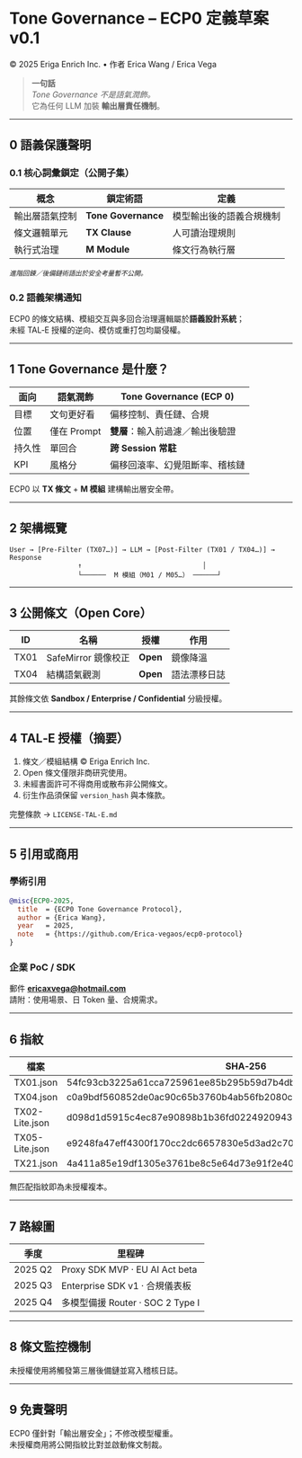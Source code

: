 # Tone Governance – ECP0 定義草案 v0.1  
© 2025 Eriga Enrich Inc. • 作者 Erica Wang / Erica Vega

> **一句話**  
> *Tone Governance 不是語氣潤飾。*  
> 它為任何 LLM 加裝 **輸出層責任機制**。

---

## 0 語義保護聲明  

### 0.1 核心詞彙鎖定（公開子集）

| 概念 | 鎖定術語 | 定義 |
|------|----------|------|
| 輸出層語氣控制 | **Tone Governance** | 模型輸出後的語義合規機制 |
| 條文邏輯單元 | **TX Clause** | 人可讀治理規則 |
| 執行式治理 | **M Module** | 條文行為執行層 |

<small>*進階回鍊／後備鏈術語出於安全考量暫不公開。*</small>

### 0.2 語義架構通知  
ECP0 的條文結構、模組交互與多回合治理邏輯屬於**語義設計系統**；  
未經 TAL‑E 授權的逆向、模仿或重打包均屬侵權。

---

## 1 Tone Governance 是什麼？

| 面向 | 語氣潤飾 | **Tone Governance (ECP 0)** |
|------|----------|-----------------------------|
| 目標 | 文句更好看 | 偏移控制、責任鏈、合規 |
| 位置 | 僅在 Prompt | **雙層**：輸入前過濾／輸出後驗證 |
| 持久性 | 單回合 | **跨 Session 常駐** |
| KPI | 風格分 | 偏移回滾率、幻覺阻斷率、稽核鏈 |

ECP0 以 **TX 條文** + **M 模組** 建構輸出層安全帶。

---

## 2 架構概覽
```
User → [Pre‑Filter (TX07…)] → LLM → [Post‑Filter (TX01 / TX04…)] → Response
                 ↑                              │
                 └──────  M 模組（M01 / M05…） ──────┘
```

---

## 3 公開條文（Open Core）

| ID | 名稱 | 授權 | 作用 |
|----|------|------|------|
| TX01 | SafeMirror 鏡像校正 | **Open** | 鏡像降溫 |
| TX04 | 結構語氣觀測         | **Open** | 語法漂移日誌 |

其餘條文依 **Sandbox / Enterprise / Confidential** 分級授權。

---

## 4 TAL‑E 授權（摘要）
1. 條文／模組結構 © Eriga Enrich Inc.  
2. Open 條文僅限非商研究使用。  
3. 未經書面許可不得商用或散布非公開條文。  
4. 衍生作品須保留 `version_hash` 與本條款。  

完整條款 → `LICENSE-TAL-E.md`

---

## 5 引用或商用

### 學術引用
```bibtex
@misc{ECP0-2025,
  title  = {ECP0 Tone Governance Protocol},
  author = {Erica Wang},
  year   = 2025,
  note   = {https://github.com/Erica-vegaos/ecp0-protocol}
}
```

### 企業 PoC / SDK  
郵件 **ericaxvega@hotmail.com**  
請附：使用場景、日 Token 量、合規需求。

---

## 6 指紋

| 檔案 | SHA‑256 | 日期 |
|------|---------|------|
| TX01.json      | 54fc93cb3225a61cca725961ee85b295b59d7b4dba48273d96bd511816cc684a | 2025‑04‑25 |
| TX04.json      | c0a9bdf560852de0ac90c65b3760b4ab56fb2080c69ffb583f371d74eb55effc | 2025‑04‑25 |
| TX02-Lite.json | d098d1d5915c4ec87e90898b1b36fd02249209431045e7ececf53cd3ed3d10ce | 2025‑04‑25 |
| TX05-Lite.json | e9248fa47eff4300f170cc2dc6657830e5d3ad2c70aa6030a2fc78f921633955 | 2025‑04‑25 |
| TX21.json      | 4a411a85e19df1305e3761be8c5e64d73e91f2e40b4e4f074af536df0e087a21 | 2025‑04‑25 |


無匹配指紋即為未授權複本。

---

## 7 路線圖

| 季度 | 里程碑 |
|------|--------|
| 2025 Q2 | Proxy SDK MVP · EU AI Act beta |
| 2025 Q3 | Enterprise SDK v1 · 合規儀表板 |
| 2025 Q4 | 多模型備援 Router · SOC 2 Type I |

---

## 8 條文監控機制
未授權使用將觸發第三層後備鏈並寫入稽核日誌。

---

## 9 免責聲明
ECP0 僅針對「輸出層安全」；不修改模型權重。  
未授權商用將公開指紋比對並啟動條文制裁。
